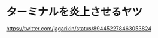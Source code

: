 ターミナルを炎上させるヤツ
================================

https://twitter.com/jagarikin/status/894452278463053824
